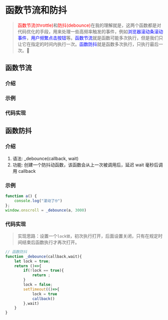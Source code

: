 # 函数节流和防抖

> <font color='red'>函数节流(throttle)</font>和<font color='red'>防抖(debounce)</font>在我的理解就是，这两个函数都是对代码优化的手段，用来处理一些高频率触发的事件，例如<font color='blue'>浏览器滚动条滚动事件</font>，<font color='blue'>用户频繁点击按钮</font>等。<font color='blue'>函数节流</font>就是函数可能多次执行，但是我们只让它在指定的时间内执行一次。<font color='blue'>函数防抖</font>就是函数多次执行，只执行最后一次。🤠

## 函数节流

### 介绍

### 示例

### 代码实现


## 函数防抖

### 介绍

1. 语法: _debounce(callback, wait)
2. 功能: 创建一个防抖动函数，该函数会从上一次被调用后，延迟 wait 毫秒后调用 callback

### 示例

```javascript
function a() {
    console.log("滚动了🤓")
};
window.onscroll = _debounce(a, 3000)
```

### 代码实现

>实现思路：设置一个<code>lock锁</code>，初次执行打开，后面设置关闭，只有在规定时间结束后函数执行才再次打开。
```javascript
// 函数防抖
function _debounce(callback,wait){
    let lock = true;
    return ()=>{
        if(!lock == true){
            return ;
        }
        lock = false;
        setTimeout(()=>{
            lock = true
            callback()
        },wait)
    }
}
```